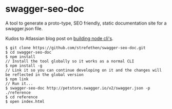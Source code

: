 # swagger-seo-doc
A tool to generate a proto-type, SEO friendly, static documentation site for a swagger.json file.

Kudos to Atlassian blog post on [building node cli's](https://developer.atlassian.com/blog/2015/11/scripting-with-node/).

    $ git clone https://github.com/strefethen/swagger-seo-doc.git
    $ cd swagger-seo-doc
    $ npm install 
    // Install the tool globally so it works as a normal CLI
    $ npm install -g
    // Link it so you can continue developing on it and the changes will be reflected in the global version
    $ npm link
    // Run it...
    $ swagger-seo-doc http://petstore.swagger.io/v2/swagger.json -p ./reference
    $ cd reference
    $ open index.html